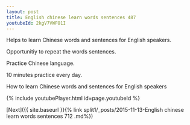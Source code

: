 ```yaml
---
layout: post
title: English chinese learn words sentences 487 
youtubeId: 2kgV7VWFO1I
---
```

 
 
Helps to learn Chinese words and sentences for English speakers.

Opportunitiy to repeat the words sentences. 

Practice Chinese language. 
 
10 minutes practice every day. 
 
How to learn Chinese words and sentences for English speakers 
 
{% include youtubePlayer.html id=page.youtubeId %}
 
 
[Next]({{ site.baseurl }}{% link  split1/_posts/2015-11-13-English chinese learn words sentences 712 .md%})
 
